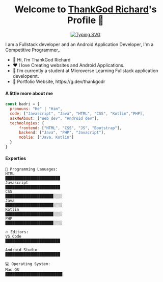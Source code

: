 <p align="center">
  <h1 align="center">Welcome to <a href="https://github.com/thankgodr">ThankGod Richard</a>'s Profile 👋</h1>
</p>
<p align="center">
  <a href="https://git.io/typing-svg"><img src="https://readme-typing-svg.demolab.com?font=Fira+Code&pause=1000&color=F74C67&width=435&lines=I+am+an+Android+Developer;I+am+a+Fullstack+developer;I+am+a+Software+Engineer+" alt="Typing SVG" /></a>
</p>
<p>I am a Fullstack developer and an Android Application Developer, I'm a Competitive Programmer,.</p>
<ul>
  <li>👋 Hi, I’m ThankGod Richard</li>
  <li>❤️ I love Creating websites and Android Applications.</li>
  <li>🌱 I’m currently a student at Microverse Learning Fullstack application developemt.</li>
  <li>🧐 Portfolio Website, https://g.dev/thankgodr</li>
</ul>

#### A little more about me

```javascript
const badri = {
  pronouns: "He" | "Him",
  code: ["Javascript", "Java", "HTML", "CSS", "Kotlin","PHP],
  askMeAbout: ["Web dev", "Android dev"],
  technologies: {
      frontend: ["HTML", "CSS", "JS", "Bootstrap"],
      backend: ["Java", "PHP", "Javacript"],
      moblie: ["Java, Kotlin"]
  }
}
```

#### Experties

```text
💬 Programming Lanuages:
HTML
████████████████████████
Javascript
████████████████████████
CSS
█████████████████████░░░░
Java
█████████████████████░░░░
Kotlin
█████████████████████░░░░
PHP
█████████████████████░░░░

🔥 Editors:
VS Code
████████████████████████

Android Studio
████████████████████████

💻 Operating System:
Mac OS
█████████████████████████
```
